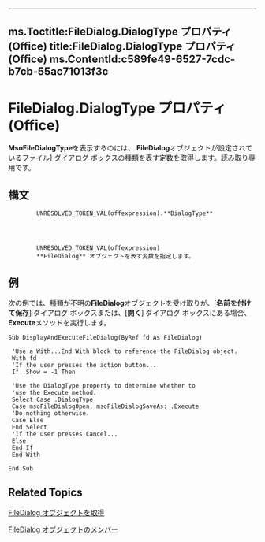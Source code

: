 

---
ms.Toctitle:FileDialog.DialogType プロパティ (Office)
title:FileDialog.DialogType プロパティ (Office)
ms.ContentId:c589fe49-6527-7cdc-b7cb-55ac71013f3c
---
# FileDialog.DialogType プロパティ (Office)




**MsoFileDialogType**を表示するのには、 **FileDialog**オブジェクトが設定されているファイル] ダイアログ ボックスの種類を表す定数を取得します。読み取り専用です。

## 構文

            UNRESOLVED_TOKEN_VAL(offexpression).**DialogType**




            UNRESOLVED_TOKEN_VAL(offexpression)
            **FileDialog** オブジェクトを表す変数を指定します。



## 例
次の例では、種類が不明の**FileDialog**オブジェクトを受け取りが、[**名前を付けて保存**] ダイアログ ボックスまたは、[**開く**] ダイアログ ボックスにある場合、 **Execute**メソッドを実行します。

```sourcecode
Sub DisplayAndExecuteFileDialog(ByRef fd As FileDialog) 
 
 'Use a With...End With block to reference the FileDialog object. 
 With fd 
 'If the user presses the action button... 
 If .Show = -1 Then 
 
 'Use the DialogType property to determine whether to 
 'use the Execute method. 
 Select Case .DialogType 
 Case msoFileDialogOpen, msoFileDialogSaveAs: .Execute 
 'Do nothing otherwise. 
 Case Else 
 End Select 
 'If the user presses Cancel... 
 Else 
 End If 
 End With 
 
End Sub
```




## Related Topics

[FileDialog オブジェクトを取得](71a030f2-3b02-21e1-c156-0514ff5eddb7.md)

[FileDialog オブジェクトのメンバー](b6b7e87e-9420-0649-2feb-6d8f36bb53bc.md)




